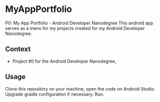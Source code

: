 # MyAppPortfolio

P0: My App Portfolio - Android Developer Nanodegree
This android app serves as a menu for my projects created for my Android Developer Nanodegree.

## Context

* Project #0 for the Android Developer Nanodegree,

## Usage

Clone this repository on your machine, open the code on Android Studio.
Upgrade gradle configuration if necessary.
Run.
